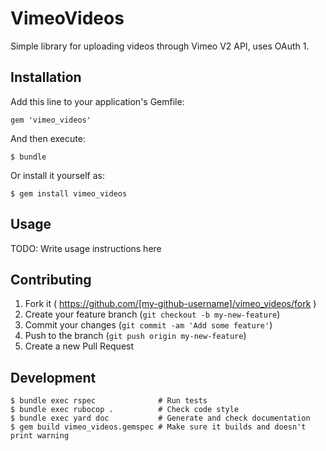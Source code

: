 # VimeoVideos

Simple library for uploading videos through Vimeo V2 API, uses OAuth 1.

## Installation

Add this line to your application's Gemfile:

    gem 'vimeo_videos'

And then execute:

    $ bundle

Or install it yourself as:

    $ gem install vimeo_videos

## Usage

TODO: Write usage instructions here

## Contributing

1. Fork it ( https://github.com/[my-github-username]/vimeo_videos/fork )
2. Create your feature branch (`git checkout -b my-new-feature`)
3. Commit your changes (`git commit -am 'Add some feature'`)
4. Push to the branch (`git push origin my-new-feature`)
5. Create a new Pull Request

## Development

    $ bundle exec rspec              # Run tests
    $ bundle exec rubocop .          # Check code style
    $ bundle exec yard doc           # Generate and check documentation
    $ gem build vimeo_videos.gemspec # Make sure it builds and doesn't print warning
